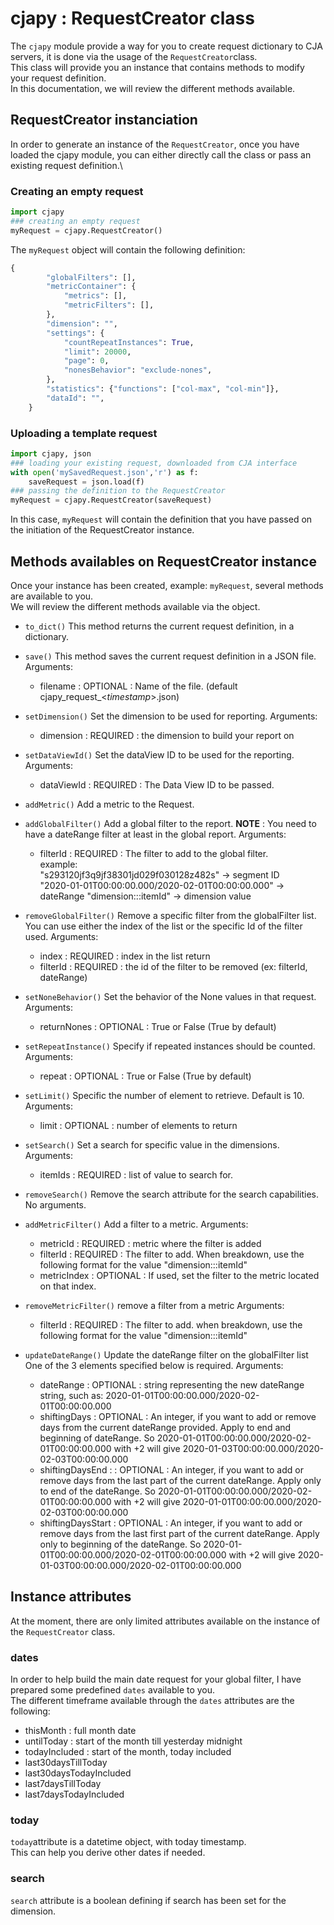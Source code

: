 # cjapy : RequestCreator class

The `cjapy` module provide a way for you to create request dictionary to CJA servers, it is done via the usage of the `RequestCreator`class.\
This class will provide you an instance that contains methods to modify your request definition.\
In this documentation, we will review the different methods available.

## RequestCreator instanciation

In order to generate an instance of the `RequestCreator`, once you have loaded the cjapy module, you can either directly call the class or pass an existing request definition.\

### Creating an empty request

```python
import cjapy
### creating an empty request 
myRequest = cjapy.RequestCreator()
```

The `myRequest` object will contain the following definition:

```python
{
        "globalFilters": [],
        "metricContainer": {
            "metrics": [],
            "metricFilters": [],
        },
        "dimension": "",
        "settings": {
            "countRepeatInstances": True,
            "limit": 20000,
            "page": 0,
            "nonesBehavior": "exclude-nones",
        },
        "statistics": {"functions": ["col-max", "col-min"]},
        "dataId": "",
    }
```

### Uploading a template request

```python
import cjapy, json
### loading your existing request, downloaded from CJA interface
with open('mySavedRequest.json','r') as f:
    saveRequest = json.load(f)
### passing the definition to the RequestCreator
myRequest = cjapy.RequestCreator(saveRequest)
```

In this case, `myRequest` will contain the definition that you have passed on the initiation of the RequestCreator instance.

## Methods availables on RequestCreator instance

Once your instance has been created, example: `myRequest`, several methods are available to you.\
We will review the different methods available via the object.

* `to_dict()`
  This method returns the current request definition, in a dictionary.

* `save()`
  This method saves the current request definition in a JSON file.
  Arguments:
  * filename : OPTIONAL : Name of the file. (default cjapy_request_<_timestamp_>.json)

* `setDimension()`
  Set the dimension to be used for reporting.
  Arguments:
  * dimension : REQUIRED : the dimension to build your report on

* `setDataViewId()`
  Set the dataView ID to be used for the reporting.
  Arguments:
  * dataViewId : REQUIRED : The Data View ID to be passed.

* `addMetric()`
  Add a metric to the Request.

* `addGlobalFilter()`
  Add a global filter to the report.
  **NOTE** : You need to have a dateRange filter at least in the global report.
  Arguments:
  * filterId : REQUIRED : The filter to add to the global filter.\
        example:\
        "s293120jf3q9jf38301jd029f030128z482s" -> segment ID\
        "2020-01-01T00:00:00.000/2020-02-01T00:00:00.000" -> dateRange
        "dimension:::itemId" -> dimension value

* `removeGlobalFilter()`
  Remove a specific filter from the globalFilter list.
  You can use either the index of the list or the specific Id of the filter used.
  Arguments:
  * index : REQUIRED : index in the list return
  * filterId : REQUIRED : the id of the filter to be removed (ex: filterId, dateRange)

* `setNoneBehavior()`
  Set the behavior of the None values in that request.
  Arguments:
  * returnNones : OPTIONAL : True or False (True by default)

* `setRepeatInstance()`
  Specify if repeated instances should be counted.
  Arguments:
  * repeat : OPTIONAL : True or False (True by default)

* `setLimit()`
  Specific the number of element to retrieve. Default is 10.
  Arguments:
  * limit : OPTIONAL : number of elements to return

* `setSearch()`
  Set a search for specific value in the dimensions.
  Arguments:
  * itemIds : REQUIRED : list of value to search for.

* `removeSearch()`
  Remove the search attribute for the search capabilities.
  No arguments.

* `addMetricFilter()`
  Add a filter to a metric.
  Arguments:
  * metricId : REQUIRED : metric where the filter is added
  * filterId : REQUIRED : The filter to add.
    When breakdown, use the following format for the value "dimension:::itemId"
  * metricIndex : OPTIONAL : If used, set the filter to the metric located on that index.

* `removeMetricFilter()`
  remove a filter from a metric
  Arguments:
  * filterId : REQUIRED : The filter to add.
        when breakdown, use the following format for the value "dimension:::itemId"

* `updateDateRange()`
  Update the dateRange filter on the globalFilter list
  One of the 3 elements specified below is required.
  Arguments:
  * dateRange : OPTIONAL : string representing the new dateRange string, such as: 2020-01-01T00:00:00.000/2020-02-01T00:00:00.000
  * shiftingDays : OPTIONAL : An integer, if you want to add or remove days from the current dateRange provided. Apply to end and beginning of dateRange.
      So 2020-01-01T00:00:00.000/2020-02-01T00:00:00.000 with +2 will give 2020-01-03T00:00:00.000/2020-02-03T00:00:00.000
  * shiftingDaysEnd : : OPTIONAL : An integer, if you want to add or remove days from the last part of the current dateRange. Apply only to end of the dateRange.
      So 2020-01-01T00:00:00.000/2020-02-01T00:00:00.000 with +2 will give 2020-01-01T00:00:00.000/2020-02-03T00:00:00.000
  * shiftingDaysStart : OPTIONAL : An integer, if you want to add or remove days from the last first part of the current dateRange. Apply only to beginning of the dateRange.
      So 2020-01-01T00:00:00.000/2020-02-01T00:00:00.000 with +2 will give 2020-01-03T00:00:00.000/2020-02-01T00:00:00.000

## Instance attributes

At the moment, there are only limited attributes available on the instance of the `RequestCreator` class.

### dates

In order to help build the main date request for your global filter, I have prepared some predefined `dates` available to you.\
The different timeframe available through the `dates` attributes are the following:

* thisMonth : full month date
* untilToday : start of the month till yesterday midnight
* todayIncluded : start of the month, today included
* last30daysTillToday
* last30daysTodayIncluded
* last7daysTillToday
* last7daysTodayIncluded

### today

`today`attribute is a datetime object, with today timestamp.\
This can help you derive other dates if needed.

### search

`search` attribute is a boolean defining if search has been set for the dimension.